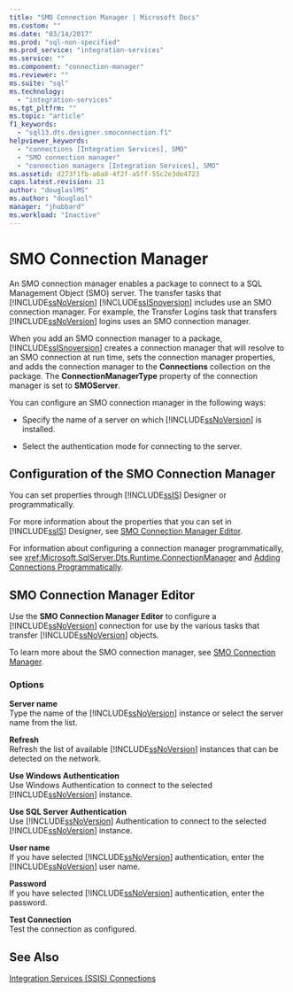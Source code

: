 ```yaml
---
title: "SMO Connection Manager | Microsoft Docs"
ms.custom: ""
ms.date: "03/14/2017"
ms.prod: "sql-non-specified"
ms.prod_service: "integration-services"
ms.service: ""
ms.component: "connection-manager"
ms.reviewer: ""
ms.suite: "sql"
ms.technology: 
  - "integration-services"
ms.tgt_pltfrm: ""
ms.topic: "article"
f1_keywords: 
  - "sql13.dts.designer.smoconnection.f1"
helpviewer_keywords: 
  - "connections [Integration Services], SMO"
  - "SMO connection manager"
  - "connection managers [Integration Services], SMO"
ms.assetid: d273f1fb-a6a8-4f2f-a5ff-55c2e3de4723
caps.latest.revision: 21
author: "douglaslMS"
ms.author: "douglasl"
manager: "jhubbard"
ms.workload: "Inactive"
---
```

# SMO Connection Manager
  An SMO connection manager enables a package to connect to a SQL Management Object (SMO) server. The transfer tasks that [!INCLUDE[ssNoVersion](../../includes/ssnoversion-md.md)] [!INCLUDE[ssISnoversion](../../includes/ssisnoversion-md.md)] includes use an SMO connection manager. For example, the Transfer Logins task that transfers [!INCLUDE[ssNoVersion](../../includes/ssnoversion-md.md)] logins uses an SMO connection manager.  
  
 When you add an SMO connection manager to a package, [!INCLUDE[ssISnoversion](../../includes/ssisnoversion-md.md)] creates a connection manager that will resolve to an SMO connection at run time, sets the connection manager properties, and adds the connection manager to the **Connections** collection on the package. The **ConnectionManagerType** property of the connection manager is set to **SMOServer**.  
  
 You can configure an SMO connection manager in the following ways:  
  
-   Specify the name of a server on which [!INCLUDE[ssNoVersion](../../includes/ssnoversion-md.md)] is installed.  
  
-   Select the authentication mode for connecting to the server.  
  
## Configuration of the SMO Connection Manager  
 You can set properties through [!INCLUDE[ssIS](../../includes/ssis-md.md)] Designer or programmatically.  
  
 For more information about the properties that you can set in [!INCLUDE[ssIS](../../includes/ssis-md.md)] Designer, see [SMO Connection Manager Editor](../../integration-services/connection-manager/smo-connection-manager-editor.md).  
  
 For information about configuring a connection manager programmatically, see <xref:Microsoft.SqlServer.Dts.Runtime.ConnectionManager> and [Adding Connections Programmatically](../../integration-services/building-packages-programmatically/adding-connections-programmatically.md).  
  
## SMO Connection Manager Editor
  Use the **SMO Connection Manager Editor** to configure a [!INCLUDE[ssNoVersion](../../includes/ssnoversion-md.md)] connection for use by the various tasks that transfer [!INCLUDE[ssNoVersion](../../includes/ssnoversion-md.md)] objects.  
  
 To learn more about the SMO connection manager, see [SMO Connection Manager](../../integration-services/connection-manager/smo-connection-manager.md).  
  
### Options  
 **Server name**  
 Type the name of the [!INCLUDE[ssNoVersion](../../includes/ssnoversion-md.md)] instance or select the server name from the list.  
  
 **Refresh**  
 Refresh the list of available [!INCLUDE[ssNoVersion](../../includes/ssnoversion-md.md)] instances that can be detected on the network.  
  
 **Use Windows Authentication**  
 Use Windows Authentication to connect to the selected [!INCLUDE[ssNoVersion](../../includes/ssnoversion-md.md)] instance.  
  
 **Use SQL Server Authentication**  
 Use [!INCLUDE[ssNoVersion](../../includes/ssnoversion-md.md)] Authentication to connect to the selected [!INCLUDE[ssNoVersion](../../includes/ssnoversion-md.md)] instance.  
  
 **User name**  
 If you have selected [!INCLUDE[ssNoVersion](../../includes/ssnoversion-md.md)] authentication, enter the [!INCLUDE[ssNoVersion](../../includes/ssnoversion-md.md)] user name.  
  
 **Password**  
 If you have selected [!INCLUDE[ssNoVersion](../../includes/ssnoversion-md.md)] authentication, enter the password.  
  
 **Test Connection**  
 Test the connection as configured.  
  
## See Also  
 [Integration Services &#40;SSIS&#41; Connections](../../integration-services/connection-manager/integration-services-ssis-connections.md)  
  
  
